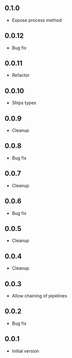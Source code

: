 ## 0.1.0

-   Expose process method

## 0.0.12

-   Bug fix

## 0.0.11

-   Refactor

## 0.0.10

-   Ships types

## 0.0.9

-   Cleanup

## 0.0.8

-   Bug fix

## 0.0.7

-   Cleanup

## 0.0.6

-   Bug fix

## 0.0.5

-   Cleanup

## 0.0.4

-   Cleanup

## 0.0.3

-   Allow chaining of pipelines

## 0.0.2

-   Bug fix

## 0.0.1

-   Initial version
